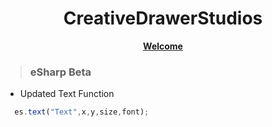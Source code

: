 <h1 align="center">CreativeDrawerStudios</h1>
<p align="center"><a href="creativedrawerstudios.github.io"><b>Welcome</b></a></p>

> ### eSharp Beta
- Updated Text Function
``` javascript
  es.text("Text",x,y,size,font);
```
